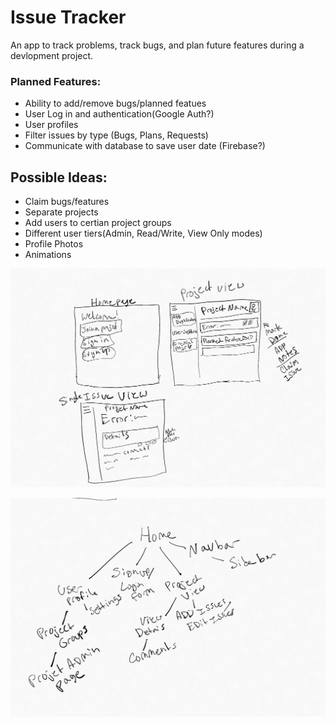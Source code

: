 # Issue Tracker

An app to track problems, track bugs, and plan future features during a devlopment project. 

### Planned Features:

- Ability to add/remove bugs/planned featues
- User Log in and authentication(Google Auth?)
- User profiles
- Filter issues by type (Bugs, Plans, Requests)
- Communicate with database to save user date (Firebase?)

## Possible Ideas:

- Claim bugs/features
- Separate projects
- Add users to certian project groups
- Different user tiers(Admin, Read/Write, View Only modes)
- Profile Photos
- Animations

![UI Sketch](/UI.jpg)

![Layout Sketch](/layout.jpg)

